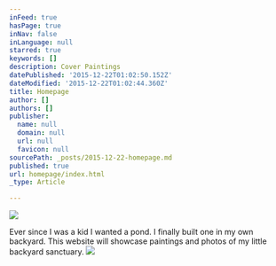 ```yaml
---
inFeed: true
hasPage: true
inNav: false
inLanguage: null
starred: true
keywords: []
description: Cover Paintings
datePublished: '2015-12-22T01:02:50.152Z'
dateModified: '2015-12-22T01:02:44.360Z'
title: Homepage
author: []
authors: []
publisher:
  name: null
  domain: null
  url: null
  favicon: null
sourcePath: _posts/2015-12-22-homepage.md
published: true
url: homepage/index.html
_type: Article

---
```

![](https://the-grid-user-content.s3-us-west-2.amazonaws.com/626bd627-d19a-4429-9393-e2a13b79a67d.png)

Ever since I was a kid I wanted a pond. I finally built one in my own backyard. This website will showcase paintings and photos of my little backyard sanctuary.
![](https://the-grid-user-content.s3-us-west-2.amazonaws.com/5c17c5ed-b0ee-4681-b6ca-a9f8299a16b0.png)
